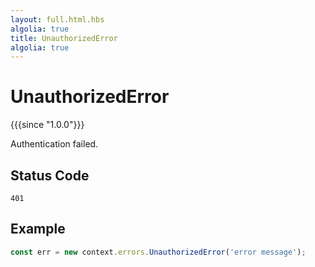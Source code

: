 ```yaml
---
layout: full.html.hbs
algolia: true
title: UnauthorizedError
algolia: true
---
```


# UnauthorizedError

{{{since "1.0.0"}}}

Authentication failed.

## Status Code

`401`

## Example 

```js
const err = new context.errors.UnauthorizedError('error message');
```
